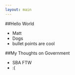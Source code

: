 ```yaml
---
layout: main
---
```


##Hello World

* Matt
* Dogs
* bullet points are cool

##My Thoughts on Government

* SBA FTW
* :(
